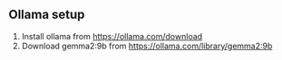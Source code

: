 ## Ollama setup

1. Install ollama from https://ollama.com/download
2. Download gemma2:9b from https://ollama.com/library/gemma2:9b